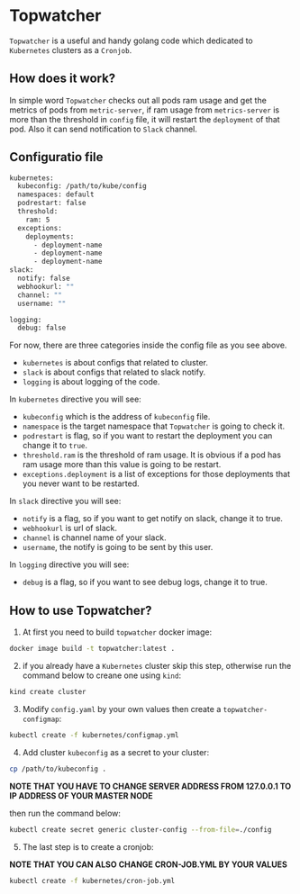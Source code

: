 # Topwatcher

`Topwatcher` is a useful and handy golang code which dedicated to `Kubernetes` clusters as a `Cronjob`.

## How does it work?

In simple word `Topwatcher` checks out all pods ram usage and get the metrics of pods from `metric-server`, if ram usage from `metrics-server` is more than the threshold in `config` file, it will restart the `deployment` of that pod. Also it can send notification to `Slack` channel.

## Configuratio file

```bash
kubernetes:
  kubeconfig: /path/to/kube/config
  namespaces: default
  podrestart: false
  threshold:
    ram: 5
  exceptions:
    deployments:
      - deployment-name
      - deployment-name
      - deployment-name
slack:
  notify: false
  webhookurl: ""
  channel: ""
  username: ""

logging:
  debug: false
```

For now, there are three categories inside the config file as you see above.

* `kubernetes` is about configs that related to cluster.
* `slack` is about configs that related to slack notify.
* `logging` is about logging of the code.

In `kubernetes` directive you will see:

* `kubeconfig` which is the address of `kubeconfig` file.
* `namespace` is the target namespace that `Topwatcher` is going to check it.
* `podrestart` is flag, so if you want to restart the deployment you can change it to `true`.
* `threshold.ram` is the threshold of ram usage. It is obvious if a pod has ram usage more than this value is going to be restart.
* `exceptions.deployment` is a list of exceptions for those deployments that you never want to be restarted.

In `slack` directive you will see:

* `notify` is a flag, so if you want to get notify on slack, change it to true.
* `webhookurl` is url of slack.
* `channel` is channel name of your slack.
* `username`, the notify is going to be sent by this user.

In `logging` directive you will see:

* `debug` is a flag, so if you want to see debug logs, change it to true.

## How to use Topwatcher?

1. At first you need to build `topwatcher` docker image:

```bash
docker image build -t topwatcher:latest .
```

2. if you already have a `Kubernetes` cluster skip this step, otherwise run the command below to creane one using `kind`:

```bash
kind create cluster
```

3. Modify `config.yaml` by your own values then create a `topwatcher-configmap`:

```bash
kubectl create -f kubernetes/configmap.yml
```

4. Add cluster `kubeconfig` as a secret to your cluster:

```bash
cp /path/to/kubeconfig .
```

**NOTE THAT YOU HAVE TO CHANGE SERVER ADDRESS FROM 127.0.0.1 TO IP ADDRESS OF YOUR MASTER NODE**

then run the command below:

```bash
kubectl create secret generic cluster-config --from-file=./config
```

5. The last step is to create a cronjob:

**NOTE THAT YOU CAN ALSO CHANGE CRON-JOB.YML BY YOUR VALUES**

```bash
kubectl create -f kubernetes/cron-job.yml
```

